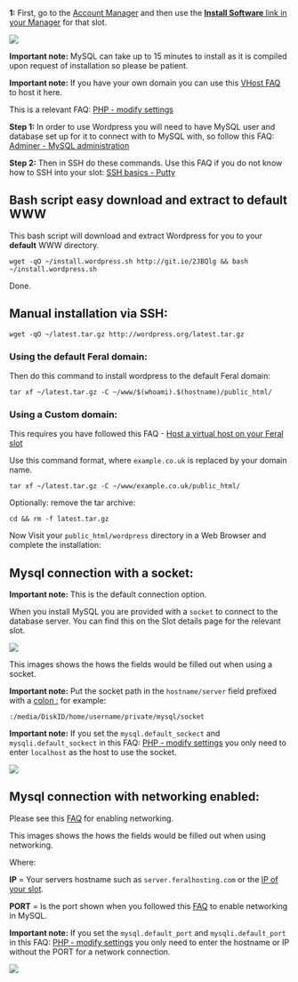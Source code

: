 
**1:** First, go to the [Account Manager](https://www.feralhosting.com/manager/) and then use the [**Install Software** link in your Manager](https://www.feralhosting.com/manager/) for that slot.

![](https://raw.github.com/feralhosting/feralfilehosting/master/Feral%20Wiki/0%20Generic/installmysql.png)

**Important note:** MySQL can take up to 15 minutes to install as it is compiled upon request of installation so please be patient.

**Important note:** If you have your own domain you can use this [VHost FAQ](https://www.feralhosting.com/faq/view?question=52) to host it here.

This is a relevant FAQ: [PHP - modify settings](https://www.feralhosting.com/faq/view?question=213)

**Step 1:** In order to use Wordpress you will need to have MySQL user and database set up for it to connect with to MySQL with, so follow this FAQ: [Adminer - MySQL administration](https://www.feralhosting.com/faq/view?question=116)

**Step 2:** Then in SSH do these commands. Use this FAQ if you do not know how to SSH into your slot: [SSH basics - Putty](https://www.feralhosting.com/faq/view?question=12)

Bash script easy download and extract to default WWW
---

This bash script will download and extract Wordpress for you to your **default** WWW directory.

~~~
wget -qO ~/install.wordpress.sh http://git.io/2JBQlg && bash ~/install.wordpress.sh
~~~

Done.

Manual installation via SSH:
---

~~~
wget -qO ~/latest.tar.gz http://wordpress.org/latest.tar.gz
~~~

### Using the default Feral domain:

Then do this command to install wordpress to the default Feral domain:

~~~
tar xf ~/latest.tar.gz -C ~/www/$(whoami).$(hostname)/public_html/
~~~

### Using a Custom domain:

This requires you have followed this FAQ - [Host a virtual host on your Feral slot](https://www.feralhosting.com/faq/view?question=52)

Use this command format, where `example.co.uk` is replaced by your domain name.

~~~
tar xf ~/latest.tar.gz -C ~/www/example.co.uk/public_html/
~~~

Optionally: remove the tar archive:

~~~
cd && rm -f latest.tar.gz
~~~

Now Visit your `public_html/wordpress` directory in a Web Browser and complete the installation:

Mysql connection with a socket:
---

**Important note:** This is the default connection option.

When you install MySQL you are provided with a `socket` to connect to the database server. You can find this on the Slot details page for the relevant slot.

![](https://raw.github.com/feralhosting/feralfilehosting/master/Feral%20Wiki/0%20Generic/mysqlsocket.png)

This images shows the hows the fields would be filled out when using a socket.

**Important note:** Put the socket path in the `hostname/server` field prefixed with a [colon :](http://en.wikipedia.org/wiki/Colon_%28punctuation%29) for example:

~~~
:/media/DiskID/home/username/private/mysql/socket
~~~

**Important note:** If you set the `mysql.default_sockect` and `mysqli.default_sockect` in this FAQ: [PHP - modify settings](https://www.feralhosting.com/faq/view?question=213) you only need to enter `localhost` as the host to use the socket.

![](https://raw.github.com/feralhosting/feralfilehosting/master/Feral%20Wiki/HTTP/Worpress/socket.png)

Mysql connection with networking enabled:
---

Please see this [FAQ](https://www.feralhosting.com/faq/view?question=9) for enabling networking.

This images shows the hows the fields would be filled out when using networking.

Where:

**IP** = Your servers hostname such as `server.feralhosting.com` or the [IP of your slot](https://www.feralhosting.com/faq/view?question=74).

**PORT** = Is the port shown when you followed this [FAQ](https://www.feralhosting.com/faq/view?question=9) to enable networking in MySQL.

**Important note:** If you set the `mysql.default_port` and `mysqli.default_port` in this FAQ: [PHP - modify settings](https://www.feralhosting.com/faq/view?question=213) you only need to enter the hostname or IP without the PORT for a network connection.

![](https://raw.github.com/feralhosting/feralfilehosting/master/Feral%20Wiki/HTTP/Worpress/networking.png)



